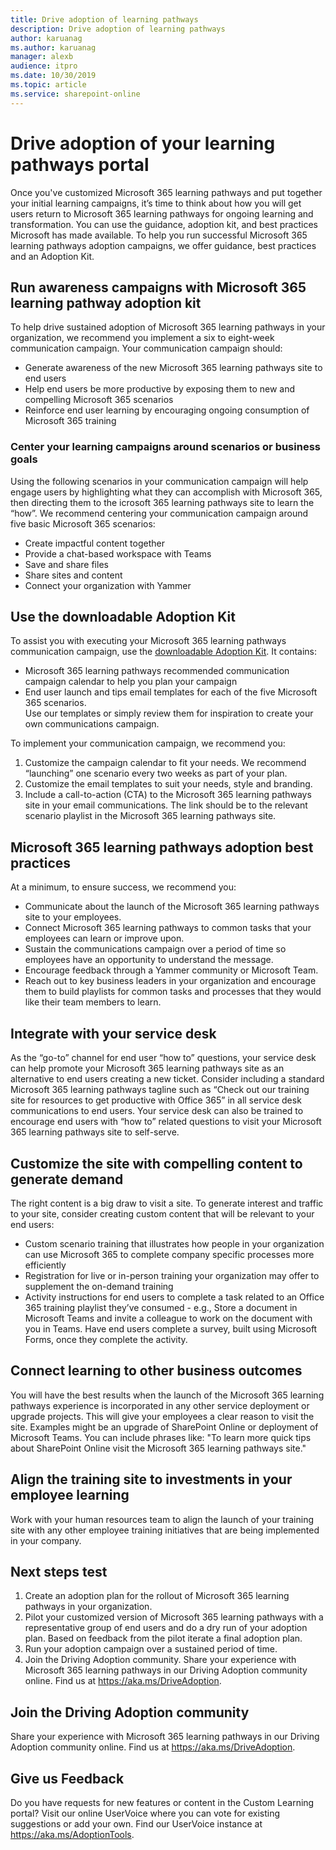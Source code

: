```yaml
---
title: Drive adoption of learning pathways
description: Drive adoption of learning pathways               
author: karuanag
ms.author: karuanag
manager: alexb
audience: itpro
ms.date: 10/30/2019
ms.topic: article 
ms.service: sharepoint-online
---
```


# Drive adoption of your learning pathways portal
Once you've customized Microsoft 365 learning pathways and put together your initial learning campaigns, it’s time to think about how you will get users return to Microsoft 365 learning pathways for ongoing learning and transformation. You can use the guidance, adoption kit, and best practices Microsoft has made available. To help you run successful Microsoft 365 learning pathways adoption campaigns, we offer guidance, best practices and an Adoption Kit. 

## Run awareness campaigns with Microsoft 365 learning pathway adoption kit
To help drive sustained adoption of Microsoft 365 learning pathways in your organization, we recommend you implement a six to eight-week communication campaign. Your communication campaign should: 

- Generate awareness of the new Microsoft 365 learning pathways site to end users
- Help end users be more productive by exposing them to new and compelling Microsoft 365 scenarios 
- Reinforce end user learning by encouraging ongoing consumption of Microsoft 365 training

### Center your learning campaigns around scenarios or business goals
Using the following scenarios in your communication campaign will help engage users by highlighting what they can accomplish with Microsoft 365, then directing them to the icrosoft 365 learning pathways site to learn the “how”. We recommend centering your communication campaign around five basic Microsoft 365 scenarios:

- Create impactful content together
- Provide a chat-based workspace with Teams
- Save and share files
- Share sites and content
- Connect your organization with Yammer

## Use the downloadable Adoption Kit
To assist you with executing your Microsoft 365 learning pathways communication campaign, use the [downloadable Adoption Kit](https://teamworktools.azurewebsites.net/m365lp/m365lpadoptionkit.zip). It contains: 

- Microsoft 365 learning pathways recommended communication campaign calendar to help you plan your campaign
- End user launch and tips email templates for each of the five Microsoft 365 scenarios.    
Use our templates or simply review them for inspiration to create your own communications campaign.

To implement your communication campaign, we recommend you: 
1. Customize the campaign calendar to fit your needs. We recommend “launching” one scenario every two weeks as part of your plan.
2. Customize the email templates to suit your needs, style and branding.
3. Include a call-to-action (CTA) to the Microsoft 365 learning pathways site in your email communications. The link should be to the relevant scenario playlist in the Microsoft 365 learning pathways site.

## Microsoft 365 learning pathways adoption best practices
At a minimum, to ensure success, we recommend you:
- Communicate about the launch of the Microsoft 365 learning pathways site to your employees.  
- Connect Microsoft 365 learning pathways to common tasks that your employees can learn or improve upon.
- Sustain the communications campaign over a period of time so employees have an opportunity to understand the message.
- Encourage feedback through a Yammer community or Microsoft Team.
- Reach out to key business leaders in your organization and encourage them to build playlists for common tasks and processes that they would like their team members to learn.  

## Integrate with your service desk
As the “go-to” channel for end user “how to” questions, your service desk can help promote your Microsoft 365 learning pathways site as an alternative to end users creating a new ticket. Consider including a standard Microsoft 365 learning pathways tagline such as “Check out our training site for resources to get productive with Office 365” in all service desk communications to end users. Your service desk can also be trained to encourage end users with “how to” related questions to visit your Microsoft 365 learning pathways site to self-serve. 

## Customize the site with compelling content to generate demand
The right content is a big draw to visit a site. To generate interest and traffic to your site, consider creating custom content that will be relevant to your end users: 
- Custom scenario training that illustrates how people in your organization can use Microsoft 365 to complete company specific processes more efficiently
- Registration for live or in-person training your organization may offer to supplement the on-demand training
- Activity instructions for end users to complete a task related to an Office 365 training playlist they’ve consumed - e.g., Store a document in Microsoft Teams and invite a colleague to work on the document with you in Teams. Have end users complete a survey, built using Microsoft Forms, once they complete the activity.    

## Connect learning to other business outcomes
You will have the best results when the launch of the Microsoft 365 learning pathways experience is incorporated in any other service deployment or upgrade projects. This will give your employees a clear reason to visit the site. Examples might be an upgrade of SharePoint Online or deployment of Microsoft Teams. You can include phrases like: "To learn more quick tips about SharePoint Online visit the Microsoft 365 learning pathways site."

## Align the training site to investments in your employee learning
Work with your human resources team to align the launch of your training site with any other employee training initiatives that are being implemented in your company.

## Next steps test
1.	Create an adoption plan for the rollout of Microsoft 365 learning pathways in your organization.
2.	Pilot your customized version of Microsoft 365 learning pathways with a representative group of end users and do a dry run of your adoption plan. Based on feedback from the pilot iterate a final adoption plan.
3.	Run your adoption campaign over a sustained period of time. 
4.	Join the Driving Adoption community. Share your experience with Microsoft 365 learning pathways in our Driving Adoption community online. Find us at https://aka.ms/DriveAdoption. 

## Join the Driving Adoption community

Share your experience with Microsoft 365 learning pathways in our Driving Adoption community online.  Find us at https://aka.ms/DriveAdoption.

## Give us Feedback

Do you have requests for new features or content in the Custom Learning portal?  Visit our online UserVoice where you can vote for existing suggestions or add your own.  Find our UserVoice instance at https://aka.ms/AdoptionTools.
